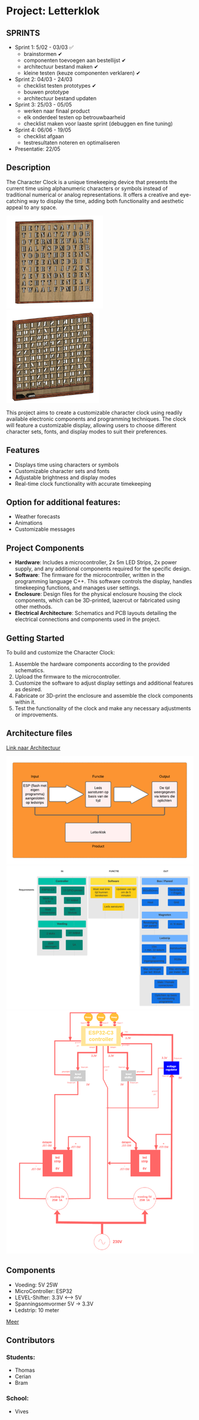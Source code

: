 # Project: Letterklok 

## SPRINTS
- Sprint 1: 5/02 - 03/03 ✅
    - brainstormen    ✔
    - componenten toevoegen aan bestellijst    ✔
    - architectuur bestand maken    ✔
    - kleine testen (keuze componenten verklaren)    ✔
- Sprint 2: 04/03 - 24/03
    - checklist testen prototypes    ✔
    - bouwen prototype    
    - architectuur bestand updaten
- Sprint 3: 25/03 - 05/05
    - werken naar finaal product
    - elk onderdeel testen op betrouwbaarheid
    - checklist maken voor laaste sprint (debuggen en fine tuning)
- Sprint 4: 06/06 - 19/05
    - checklist afgaan
    - testresultaten noteren en optimaliseren
- Presentatie: 22/05


## Description
The Character Clock is a unique timekeeping device that presents the current time using alphanumeric characters or symbols instead of traditional numerical or analog representations. It offers a creative and eye-catching way to display the time, adding both functionality and aesthetic appeal to any space.

<img src="/Foto's/LetterClock.png" alt="Character Clock" height="250" ><img src="/Foto's/LTRCLCK.png" alt="Character Clock" height="250">




This project aims to create a customizable character clock using readily available electronic components and programming techniques. The clock will feature a customizable display, allowing users to choose different character sets, fonts, and display modes to suit their preferences.


## Features
- Displays time using characters or symbols
- Customizable character sets and fonts
- Adjustable brightness and display modes
- Real-time clock functionality with accurate timekeeping

## Option for additional features:
- Weather forecasts 
- Animations
- Customizable messages

## Project Components
- **Hardware**: Includes a microcontroller, 2x 5m LED Strips, 2x power supply, and any additional components required for the specific design.
- **Software**: The firmware for the microcontroller, written in the programming language C++. This software controls the display, handles timekeeping functions, and manages user settings.
- **Enclosure**: Design files for the physical enclosure housing the clock components, which can be 3D-printed, lazercut or fabricated using other methods.
- **Electrical Architecture**: Schematics and PCB layouts detailing the electrical connections and components used in the project.

## Getting Started
To build and customize the Character Clock:
1. Assemble the hardware components according to the provided schematics.
2. Upload the firmware to the microcontroller.
3. Customize the software to adjust display settings and additional features as desired.
4. Fabricate or 3D-print the enclosure and assemble the clock components within it.
5. Test the functionality of the clock and make any necessary adjustments or improvements.

## Architecture files 

[Link naar Architectuur](/Architectuur/Architecture.md)

![Architecture file](/Architectuur/Foto's/Input-Functie-Output.png)
![Architecture file](/Architectuur/Foto's/Requirements.png)
![Architecture file](/Architectuur/Foto's/Architecture.png)

## Components

-    Voeding: 5V 25W
-    MicroController: ESP32
-    LEVEL-Shifter: 3.3V <--> 5V
-    Spanningsomvormer 5V -> 3.3V
-    Ledstrip: 10 meter

[Meer](/Componenten/components.md)

## Contributors

### Students:
- Thomas
- Cerian
- Bram

### School:
- Vives

